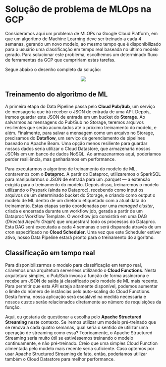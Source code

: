 # Solução de problema de MLOps na GCP

Consideramos aqui um problema de MLOPs na Google Cloud Platform, em que um algoritmo de Machine Learning deve ser treinado a cada 4 semanas, gerando um novo modelo, ao mesmo tempo que é disponibilizado para o usuário uma classificação em tempo real baseada no último modelo gerado. Para solucionar este problema, escolhemos um determinado fluxo de ferramentas da GCP que cumpririam estas tarefas.

Segue abaixo o desenho completo da solução:

<p align="center">
  <img src="https://user-images.githubusercontent.com/68903879/139669005-4e311982-3990-4e9c-95b4-d188d62f8052.png">
</p>

## Treinamento do algoritmo de ML

A primeira etapa do Data Pipeline passa pelo **Cloud Pub/Sub**, um serviço de mensageria que irá receber o JSON de entrada de uma API. Depois, iremos guardar este JSON de entrada em um bucket do **Storage**. Ao salvarmos as mensagens do Pub/Sub no Storage, teremos arquivos resilientes que serão acumulados até o próximo treinamento do modelo, e além. Finalmente, para salvar a mensagem como um arquivo no Storage, precisamos do **Dataflow**, um serviço de gerenciamento de pipelines baseado no Apache Beam. Uma opção menos resiliente para guardar nossos dados seria utilizar o Cloud Datastore, que armazenaria nossos JSONs em um banco de dados NoSQL. Ao armazenarmos aqui, poderiamos perder resiliência, mas ganharíamos em performance.

Para executarmos o algoritmo de treinamento do modelo de ML, contaremos com o **Dataproc**. A partir do Dataproc, utilizaremos o SparkSQL para manipularmos o JSON de entrada para um .parquet — a extensão exigida para o treinamento do modelo. Depois disso, treinaremos o modelo utilizando o Pyspark (ainda no Dataproc), recebendo como input os arquivos de um determinado bucket do Storage, e criando como output o modelo de ML dentro de um diretório etiquetado com a atual data do treinamento. Estas etapas serão coordenadas por uma *managed cluster*, criada e encerrada durante um workflow job, gerada a partir de um Dataproc Workflow Template. O workflow job consistirá em uma DAG (*Directed Acyclic Graph*) que orquestrará todo os processos do Dataproc. Esta DAG será executada a cada 4 semanas e será disparada através de um cron especificado no **Cloud Scheduler**. Uma vez que este Scheduler estiver ativo, nosso Data Pipeline estará pronto para o treinamento do algoritmo.

## Classificação em tempo real

Para disponibilizarmos o modelo para classificação em tempo real, criaremos uma arquitetura serverless utilizando o **Cloud Functions**. Nesta arquitetura simples, o Pub/Sub invoca a função de forma assíncrona e recebe um JSON de saída já classificado pelo modelo de ML mais recente. Para permitir que esta API esteja altamente disponível, podemos aumentar o limite do número de instâncias pelo auto-scaling do Cloud Functions. Desta forma, nossa aplicação será escalável na medida necessária e nossos custos serão relacionados diretamente ao número de requisições da função.

Aqui, eu gostaria de questionar a escolha pelo **Apache Structured Streaming** neste contexto. Se iremos utilizar um modelo pré-treinado que se renova a cada quatro semanas, qual seria o sentido de utilizar uma operação de streaming como essa? Teoricamente, o Apache Structured Streaming seria muito útil se estivéssemos treinando o modelo continuamente, e não pré-treinado. Creio que uma simples Cloud Function alimentada pelo modelo mais recente seria suficiente. Caso optemos por usar Apache Structured Streaming de fato, então, poderíamos utilizar também o Cloud Datastore para melhor performance.

